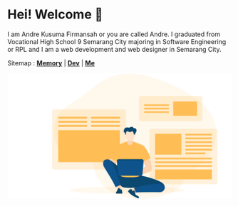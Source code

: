 # Hei! Welcome 👋

I am Andre Kusuma Firmansah or you are called Andre. I graduated from Vocational High School 9 Semarang City majoring in Software Engineering or RPL and I am a web development and web designer in Semarang City.

Sitemap :
[**Memory**](/memory) | [**Dev**](/dev) | [**Me**](/me)

![iconscout.com](/public/images/blog-writer.png "Image By: iconscout.com")
